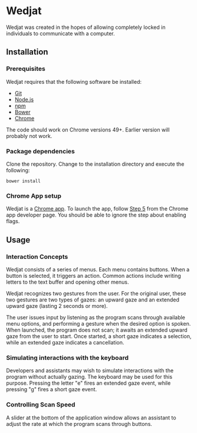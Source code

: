 # Wedjat

Wedjat was created in the hopes of allowing completely locked in individuals to
communicate with a computer.

## Installation

### Prerequisites
Wedjat requires that the following software be installed:

- [Git](https://git-scm.com/)
- [Node.js](http://nodejs.org/)
- [npm](http://npmjs.org/)
- [Bower](http://bower.io/)
- [Chrome](https://www.google.com/chrome/)

The code should work on Chrome versions 49+. Earlier version will probably not
work.

### Package dependencies
Clone the repository. Change to the installation directory and execute the
following:

```
bower install
```

### Chrome App setup
Wedjat is a [Chrome app](https://developer.chrome.com/apps/about_apps). To
launch the app, follow
[Step 5](https://developer.chrome.com/apps/first_app#five) from the Chrome app
developer page. You should be able to ignore the step about enabling flags.

## Usage

### Interaction Concepts
Wedjat consists of a series of menus. Each menu contains buttons. When a button
is selected, it triggers an action. Common actions include writing letters to
the text buffer and opening other menus.

Wedjat recognizes two gestures from the user. For the original user, these two
gestures are two types of gazes: an upward gaze and an extended upward gaze
(lasting 2 seconds or more).

The user issues input by listening as the program scans through available menu
options, and performing a gesture when the desired option is spoken. When
launched, the program does not scan; it awaits an extended upward gaze from the
user to start. Once started, a short gaze indicates a selection, while an
extended gaze indicates a cancellation.

### Simulating interactions with the keyboard
Developers and assistants may wish to simulate interactions with the program
without actually gazing. The keyboard may be used for this purpose. Pressing the
letter "e" fires an extended gaze event, while pressing "g" fires a short gaze
event.

### Controlling Scan Speed
A slider at the bottom of the application window allows an assistant to adjust
the rate at which the program scans through buttons.
